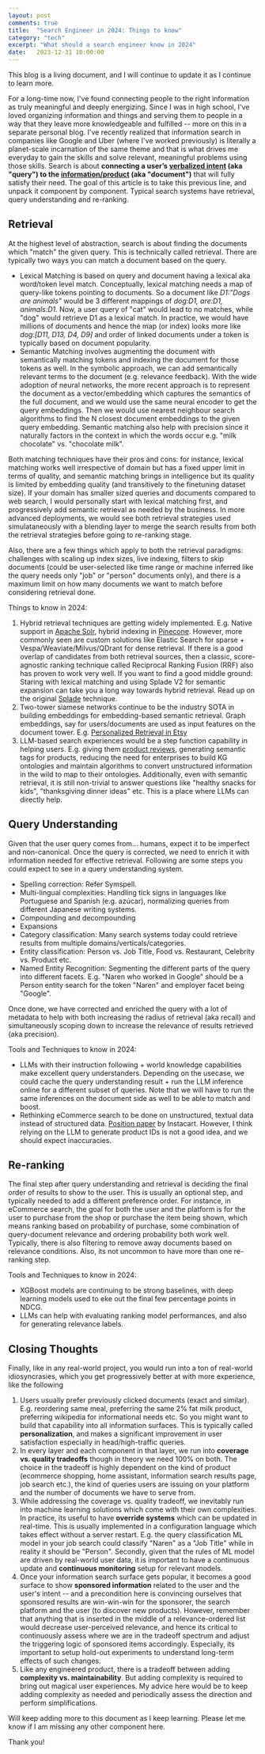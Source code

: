 ```yaml
---
layout: post
comments: true
title:  "Search Engineer in 2024: Things to know"
category: "tech"
excerpt: "What should a search engineer know in 2024"
date:   2023-12-31 10:00:00
---
```


This blog is a living document, and I will continue to update it as I continue to learn more.

For a long-time now, I've found connecting people to the right information as truly meaningful and deeply energizing. Since I was in high school, I've loved organizing information and things and serving them to people in a way that they leave more knowledgeable and fulfilled -- more on this in a separate personal blog. I've recently realized that information search in companies like Google and Uber (where I've worked previously) is literally a planet-scale incarnation of the same theme and that is what drives me everyday to gain the skills and solve relevant, meaningful problems using those skills. Search is about **connecting a user’s <ins>verbalized intent</ins> (aka "query") to the <ins>information/product</ins> (aka "document")** that will fully satisfy their need. The goal of this article is to take this previous line, and unpack it component by component. Typical search systems have retrieval, query understanding and re-ranking.

## Retrieval

At the highest level of abstraction, search is about finding the documents which "match" the given query. This is technically called retrieval. There are typically two ways you can match a document based on the query.

* Lexical Matching is based on query and document having a lexical aka word/token level match. Conceptually, lexical matching needs a map of query-like tokens pointing to documents. So a document like *D1:"Dogs are animals"* would be 3 different mappings of *dog:D1, are:D1, animals:D1*. Now, a user query of "cat" would lead to no matches, while "dog" would retrieve D1 as a lexical match. In practice, we would have millions of documents and hence the map (or index) looks more like *dog:[D11, D13, D4, D9]* and order of linked documents under a token is typically based on document popularity.
* Semantic Matching involves augmenting the document with semantically matching tokens and indexing the document for those tokens as well. In the symbolic approach, we can add semantically relevant terms to the document (e.g. relevance feedback). With the wide adoption of neural networks, the more recent approach is to represent the document as a vector/embedding which captures the semantics of the full document, and we would use the same neural encoder to get the query embeddings. Then we would use nearest neighbour search algorithms to find the N closest document embeddings to the given query embedding. Semantic matching also help with precision since it naturally factors in the context in which the words occur e.g. "milk chocolate" vs. "chocolate milk".

Both matching techniques have their pros and cons: for instance, lexical matching works well irrespective of domain but has a fixed upper limit in terms of quality, and semantic matching brings in intelligence but its quality is limited by embedding quality (and transitively to the finetuning dataset size). If your domain has smaller sized queries and documents compared to web search, I would personally start with lexical matching first, and progressively add semantic retrieval as needed by the business. In more advanced deployments, we would see both retrieval strategies used simulataneously with a blending layer to merge the search results from both the retrieval strategies before going to re-ranking stage. 

Also, there are a few things which apply to both the retrieval paradigms: challenges with scaling up index sizes, live indexing, filters to skip documents (could be user-selected like time range or machine inferred like the query needs only "job" or "person" documents only), and there is a maximum limit on how many documents we want to match before considering retrieval done.

Things to know in 2024:
1. Hybrid retrieval techniques are getting widely implemented. E.g. Native support in [Apache Solr](https://sease.io/2023/12/hybrid-search-with-apache-solr.html), hybrid indexing in [Pinecone](https://www.pinecone.io/learn/hybrid-search-intro/). However, more commonly seen are custom solutions like Elastic Search for sparse + Vespa/Weaviate/Milvus/QDrant for dense retrieval. If there is a good overlap of candidates from both retrieval sources, then a classic, score-agnostic ranking technique called Reciprocal Ranking Fusion (RRF) also has proven to work very well. If you want to find a good middle ground: Staring with lexical matching and using Splade V2 for semantic expansion can take you a long way towards hybrid retrieval. Read up on the original [Splade](https://arxiv.org/pdf/2107.05720.pdf) technique.
2. Two-tower siamese networks continue to be the industry SOTA in building embeddings for embedding-based semantic retrieval. Graph embeddings, say for users/documents are used as input features on the document tower. E.g. [Personalized Retrieval in Etsy](https://arxiv.org/pdf/2306.04833.pdf)
3. LLM-based search experiences would be a step function capability in helping users. E.g. giving them [product reviews](https://arxiv.org/pdf/2308.04226.pdf), generating semantic tags for products, reducing the need for enterprises to build KG ontologies and maintain algorithms to convert unstructured information in the wild to map to their ontologies. Additionally, even with semantic retrieval, it is still non-trivial to answer questions like "healthy snacks for kids", "thanksgiving dinner ideas" etc. This is a place where LLMs can directly help.

## Query Understanding

Given that the user query comes from... humans, expect it to be imperfect and non-canonical. Once the query is corrected, we need to enrich it with information needed for effective retrieval. Following are some steps you could expect to see in a query understanding system.
* Spelling correction: Refer Symspell.
* Multi-lingual complexities: Handling tick signs in languages like Portuguese and Spanish (e.g. azúcar), normalizing queries from different Japanese writing systems.
* Compounding and decompounding
* Expansions
* Category classification: Many search systems today could retrieve results from multiple domains/verticals/categories.
* Entity classification: Person vs. Job Title, Food vs. Restaurant, Celebrity vs. Product etc.
* Named Entity Recognition: Segmenting the different parts of the query into different facets. E.g. "Naren who worked in Google" should be a Person entity search for the token "Naren" and employer facet being "Google".

Once done, we have corrected and enriched the query with a lot of metadata to help with both increasing the radius of retrieval (aka recall) and simultaneously scoping down to increase the relevance of results retrieved (aka precision).

Tools and Techniques to know in 2024:
* LLMs with their instruction following + world knowledge capabilities make excellent query understanders. Depending on the usecase, we could cache the query understanding result + run the LLM inference online for a different subset of queries. Note that we will have to run the same inferences on the document side as well to be able to match and boost.
* Rethinking eCommerce search to be done on unstructured, textual data instead of structured data. [Position paper](https://arxiv.org/pdf/2312.03217.pdf) by Instacart. However, I think relying on the LLM to generate product IDs is not a good idea, and we should expect inaccuracies.

## Re-ranking

The final step after query understanding and retrieval is deciding the final order of results to show to the user. This is usually an optional step, and typically needed to add a different preference order. For instance, in eCommerce search, the goal for both the user and the platform is for the user to purchase from the shop or purchase the item being shown, which means ranking based on probability of purchase, some combination of query-document relevance and ordering probability both work well. Typically, there is also filtering to remove away documents based on relevance conditions. Also, its not uncommon to have more than one re-ranking step.


Tools and Techniques to know in 2024:
* XGBoost models are continuing to be strong baselines, with deep learning models used to eke out the final few percentage points in NDCG.
* LLMs can help with evaluating ranking model performances, and also for generating relevance labels.

## Closing Thoughts

Finally, like in any real-world project, you would run into a ton of real-world idiosyncrasies, which you get progressively better at with more experience, like the following
1. Users usually prefer previously clicked documents (exact and similar). E.g. reordering same meal, preferring the same 2% fat milk product, preferring wikipedia for informational needs etc. So you might want to build that capability into all information surfaces. This is typically called **personalization**, and makes a significant improvement in user satisfaction especially in head/high-traffic queries.
2. In every layer and each component in that layer, we run into **coverage vs. quality tradeoffs** though in theory we need 100% on both. The choice in the tradeoff is highly dependent on the kind of product (ecommerce shopping, home assistant, information search results page, job search etc.), the kind of queries users are issuing on your platform and the number of documents we have to serve from.
3. While addressing the coverage vs. quality tradeoff, we inevitably run into machine learning solutions which come with their own complexities. In practice, its useful to have **override systems** which can be updated in real-time. This is usually implemented in a configuration language which takes effect without a server restart. E.g. the query classification ML model in your job search could classify "Naren" as a "Job Title" while in reality it should be "Person". Secondly, given that the rules of ML model are driven by real-world user data, it is important to have a continuous update and **continuous monitoring** setup for relevant models.
4. Once your information search surface gets popular, it becomes a good surface to show **sponsored information** related to the user and the user's intent -- and a precondition here is convincing ourselves that sponsored results are win-win-win for the sponsorer, the search platform and the user (to discover new products). However, remember that anything that is inserted in the middle of a relevance-ordered list would decrease user-perceived relevance, and hence its critical to continuously assess where we are in the tradeoff spectrum and adjust the triggering logic of sponsored items accordingly. Especially, its important to setup hold-out experiments to understand long-term effects of such changes.
5. Like any engineered product, there is a tradeoff between adding **complexity vs. maintainability**. But adding complexity is required to bring out magical user experiences. My advice here would be to keep adding complexity as needed and periodically assess the direction and perform simplifications.

Will keep adding more to this document as I keep learning. Please let me know if I am missing any other component here.

Thank you!

